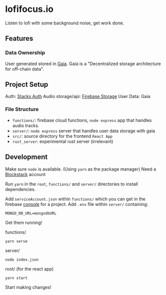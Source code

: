 # lofifocus.io

Listen to lofi with some background noise, get work done.

## Features

### Data Ownership

User generated stored in
[Gaia](https://docs.stacks.co/build-apps/references/gaia). Gaia is a
"Decentralized storage architecture for off-chain data".



## Project Setup

Auth: [Stacks Auth](https://docs.stacks.co/build-apps/guides/authentication)
Audio storage/api: [Firebase Storage](https://firebase.google.com)
User Data: Gaia

### File Structure

- `functions/`: firebase cloud functions, `node express` app that handles audio
  tracks.
- `server/`: `node express` server that handles user data storage with gaia
- `src/`: source directory for the frontend `React App`
- `rust_server`: experimental rust server (irrelevant)


## Development

Make sure `node` is available. (Using `yarn` as the package manager)
Need a [Blockstack](https://blockstack.org/) account

Run `yarn` in the `root`, `functions/` and `server/` directories to install
dependencies.

Add `serviceAccount.json` within `functions/` which you can get in the firebase
[console](https://console.firebase.google.com/u/0/project/lofifocus-71c8f/settings/serviceaccounts/adminsdk)
for a project.
Add `.env` file within `server/` containing:

```
MONGO_DB_URL=mongodbURL
```

Get them running!

functions/
```
yarn serve
```

server/
```
node index.json
```

root/ (for the react app)
```
yarn start
```

Start making changes!
